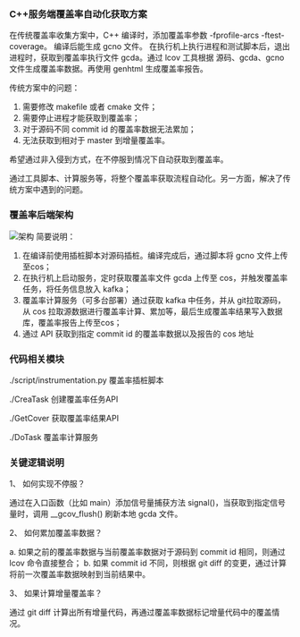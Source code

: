 ### C++服务端覆盖率自动化获取方案
在传统覆盖率收集方案中，C++ 编译时，添加覆盖率参数 -fprofile-arcs -ftest-coverage。 编译后能生成 gcno 文件。 在执行机上执行进程和测试脚本后，退出进程时，获取到覆盖率执行文件 gcda。通过 lcov 工具根据 源码、gcda、gcno 文件生成覆盖率数据。再使用 genhtml 生成覆盖率报告。

传统方案中的问题： 
1. 需要修改 makefile 或者 cmake 文件；
2. 需要停止进程才能获取到覆盖率；
3. 对于源码不同 commit id 的覆盖率数据无法累加； 
4. 无法获取到相对于 master 到增量覆盖率。

希望通过非入侵到方式，在不停服到情况下自动获取到覆盖率。

通过工具脚本、计算服务等，将整个覆盖率获取流程自动化。另一方面，解决了传统方案中遇到的问题。

### 覆盖率后端架构
![架构](https://github.com/hurx/coverserver/blob/master/server.jpg)
简要说明：
1. 在编译前使用插桩脚本对源码插桩。编译完成后，通过脚本将 gcno 文件上传至cos；
2. 在执行机上启动服务，定时获取覆盖率文件 gcda 上传至 cos，并触发覆盖率任务，将任务信息放入 kafka；
3. 覆盖率计算服务（可多台部署）通过获取 kafka 中任务，并从 git拉取源码，从 cos 拉取源数据进行覆盖率计算、累加等，最后生成覆盖率结果写入数据库，覆盖率报告上传至cos；
4. 通过 API 获取到指定 commit id 的覆盖率数据以及报告的 cos 地址



### 代码相关模块
./script/instrumentation.py 覆盖率插桩脚本

./CreaTask  创建覆盖率任务API

./GetCover  获取覆盖率结果API

./DoTask  覆盖率计算服务

### 关键逻辑说明
1、 如何实现不停服？

通过在入口函数（比如 main）添加信号量捕获方法 signal()，当获取到指定信号量时，调用 __gcov_flush() 刷新本地 gcda 文件。

2、 如何累加覆盖率数据？

a. 如果之前的覆盖率数据与当前覆盖率数据对于源码到 commit id 相同，则通过 lcov 命令直接整合； b. 如果 commit id 不同，则根据 git diff 的变更，通过计算将前一次覆盖率数据映射到当前结果中。

3、 如果计算增量覆盖率？

通过 git diff 计算出所有增量代码，再通过覆盖率数据标记增量代码中的覆盖情况。